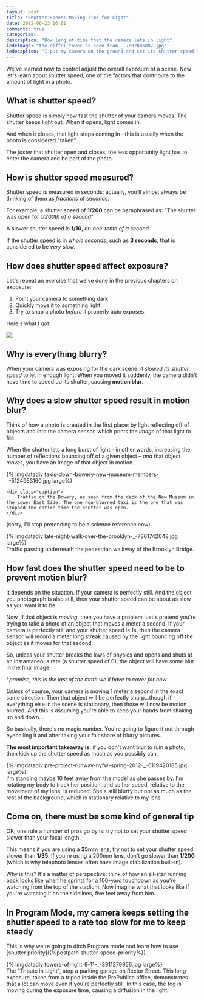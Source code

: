 ```yaml
---
layout: post
title: "Shutter Speed: Making Time for Light"
date: 2012-06-23 16:01
comments: true
categories: 
description: "How long of time that the camera lets in light"
ledeimage: "the-eiffel-tower-as-seen-from-_-7002886887.jpg" 
ledecaption: "I put my camera on the ground and set its shutter speed long enough to get the light I wanted. In the meantime, the people standing in the way decided to leave."
---
```


We've learned how to control adjust the overall exposure of a scene. Now let's learn about shutter speed, one of the factors that contribute to the amount of light in a photo.

<!--more-->



## What is shutter speed?
Shutter speed is simply how fast the shutter of your camera moves. The shutter keeps light out. When it opens, light comes in.

And when it closes, that light stops coming in &dash;  this is usually when the photo is considered "taken"

The <em>faster</em> that shutter open and closes, the less opportunity light has to enter the camera and be part of the photo. 

## How is shutter speed measured?

Shutter speed is measured in seconds; actually, you'll almost always be thinking of them as *fractions* of seconds. 

For example, a shutter speed of **1/200** can be paraphrased as: "The shutter was open for *1/200th of a second*"

A slower shutter speed is **1/10**, or: *one-tenth of a second*.

If the shutter speed is in *whole seconds*, such as **3 seconds**, that is considered to be *very* slow.




## How does shutter speed affect exposure?

Let's repeat an exercise that we've done in the previous chapters on exposure:

1. Point your camera to something dark
2. Quickly move it to something light
3. Try to snap a photo *before* it properly auto exposes.

Here's what I got:

<div class="imgwrap medium">
 	<img src="{{site.graphics_dir}}/blurry-iphone-office-7182701391.jpg">
</div>	



## Why is everything blurry?

When your camera was exposing for the dark scene, it <em>slowed its shutter speed</em> to let in enough light. When you moved it suddenly, the camera didn't have time to speed up its shutter, causing <strong>motion blur</strong>.


## Why does a slow shutter speed result in motion blur? 
Think of how a photo is created in the first place: by light reflecting off of objects and into the camera sensor, which prints the <em>image</em> of that light to file.


When the shutter lets a long burst of light &ndash; in other words, increasing the number of reflections bouncing off of a given object &ndash; <em>and</em> that object <em>moves</em>, you have an image of that object in motion.


<div class="wide imgwrap">
{% imgdatadiv taxis-down-bowery-new-museum-members-_-5124953160.jpg large%}

	<div class="caption">
		Traffic on the Bowery, as seen from the deck of the New Museum in the Lower East Side. The one non-blurred taxi is the one that was stopped the entire time the shutter was open.
	</div>
</div>

(sorry, I'll stop pretending to be a science reference now)


<div class="wide imgwrap">
	{% imgdatadiv late-night-walk-over-the-brooklyn-_-7361742048.jpg large%}
	<div class="caption">
		Traffic passing underneath the pedestrian walkway of the Brooklyn Bridge.
	</div>
</div>


## How fast does the shutter speed need to be to prevent motion blur?

It depends on the situation. If your camera is perfectly still. And the object you photograph is also still, then your shutter speed can be about as slow as you want it to be.

Now, if that object is <em>moving</em>, then you have a problem. Let's pretend you're trying to take a photo of an object that moves a meter a second. If your camera is perfectly still and your shutter speed is 1s, then the camera sensor will record a meter long streak caused by the light bouncing off the object as it moves for that second.

So, unless your shutter breaks the laws of physics and opens and shuts at an instantaneous rate (a shutter speed of 0), the object will have <em>some</em> blur in the final image. 

<em>I promise, this is the last of the math we'll have to cover for now</em>

<em>Unless</em> of course, your camera is moving 1 meter a second in the exact same direction. Then that object will be perfectly sharp...though if everything else in the scene is stationary, then those will now be motion blurred. And this is assuming you're able to keep your hands from shaking up and down...

So basically, there's no magic number. You're going to figure it out through eyeballing it and after taking your fair share of blurry pictures.

<strong>The most important takeaway is:</strong> if you don't want blur to ruin a photo, then kick up the shutter speed as much as you possibly can.

<div class="wide imgwrap">
	{% imgdatadiv pre-project-runway-nyfw-spring-2012-_-6119420185.jpg large%}
	<div class="caption">
		I'm standing maybe 10 feet away from the model as she passes by. I'm rotating my body to track her position, and so her speed, relative to the movement of my lens, is reduced. She's still blurry but not as much as the rest of the background, which is stationary relative to my lens.
	</div>
</div>


## Come on, there must be some kind of general tip
OK, one rule a number of pros go by is: try not to set your shutter speed slower than your focal length.

This means if you are using a <strong>35mm</strong> lens, try not to set your shutter speed slower than <strong>1/35</strong>. If you're using a 200mm lens, don't go slower than <strong>1/200</strong> (which is why telephoto lenses often have image stabilization built-in).

Why is this? It's a matter of perspective: think of how an all-star running back looks like when he sprints for a 100-yard touchdown as you're watching from the top of the stadium. Now imagine what that looks like if you're watching it on the sidelines, five feet away from him.


## In Program Mode, my camera keeps setting the shutter speed to a rate too slow for me to keep steady

This is why we're going to ditch Program mode and learn how to use [shutter priority]({%postpath shutter-speed-priority%}).

<div class="wide imgwrap">
	{% imgdatadiv towers-of-light-9-11-_-3911279956.jpg large%}
	<div class="caption">
		The "Tribute in Light", atop a parking garage on Rector Street. This long exposure, taken from a tripod inside the ProPublica office, demonstrates that a lot can move even if you're perfectly still. In this case, the fog is moving during the exposure time, causing a diffusion in the light.
	</div>
</div>


